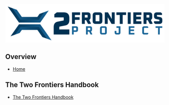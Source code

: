 <img src="images/2FP-Logo-MainLogo-COLOR-2063x500.png" alt="Two Frontiers Project" width="1032" />

## Overview
- [Home](/README.md)

## The Two Frontiers Handbook
- [The Two Frontiers Handbook](external/2FP-Field-Handbook/README.md)





